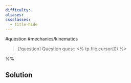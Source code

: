 ```yaml
---
difficulty: 
aliases: 
cssclasses:
  - title-hide
---
```

#question #mechanics/kinematics 

> [!question] Question 
> ques:: <% tp.file.cursor(0) %>

%%
## Solution


